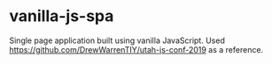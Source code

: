 # vanilla-js-spa
Single page application built using vanilla JavaScript. Used https://github.com/DrewWarrenTIY/utah-js-conf-2019 as a reference.
